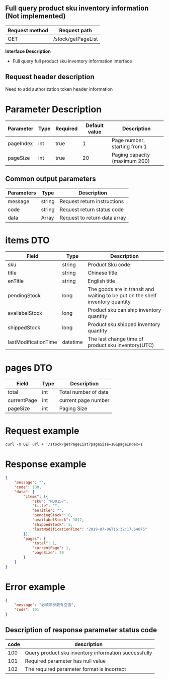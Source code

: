 ## Full query product sku inventory information (Not implemented)
Request method | Request path
---|---
GET | /stock/getPageList

**Interface Description**
*  Full query full product sku inventory information interface

## Request header description
Need to add authorization token header information

# Parameter Description
Parameter | Type | Required | Default value | Description
---|---|---|---|---
pageIndex|int|true|1|Page number, starting from 1
pageSize|int|true|20|Paging capacity (maximum 200)

## Common output parameters
Parameters | Type | Description
---|---|---
message|string|Request return instructions
code|string|Request return status code
data|Array| Request to return data array

# items DTO
Field | Type | Description
---|---|---
sku|string|Product Sku code
title|string | Chinese title
enTitle|string|English title
pendingStock|long|The goods are in transit and waiting to be put on the shelf inventory quantity
availabelStock|long|Product sku can ship inventory quantity
shippedStock|long|Product sku shipped inventory quantity
lastModificationTime|datetime|The last change time of product sku inventory(UTC)

# pages DTO
Field | Type | Description
---|---|---
total|int|Total number of data
currentPage|int|current page number
pageSize|int|Paging Size

# Request example
```
curl -X GET url + '/stock/getPageList?pageSize=10&pageIndex=1
```

# Response example
```json
{
	"message": "",
	"code": 100,
	"data": {
		"items": [{
			"sku": "ND0157",
			"title": "",
			"enTitle": "",
			"pendingStock": 0,
			"availabelStock": 1012,
			"shippedStock": 5,
			"lastModificationTime": "2019-07-06T16:32:17.64875"
		}],
		"pages": {
			"total": 1,
			"currentPage": 1,
			"pageSize": 20
		}
	}
}
```
# Error example
```json
{
	"message": "必填项参数有空值",
	"code": 101
}
```

## Description of response parameter status code
 code | description
---|---
100|Query product sku inventory information successfully
101|Required parameter has null value
102|The required parameter format is incorrect
